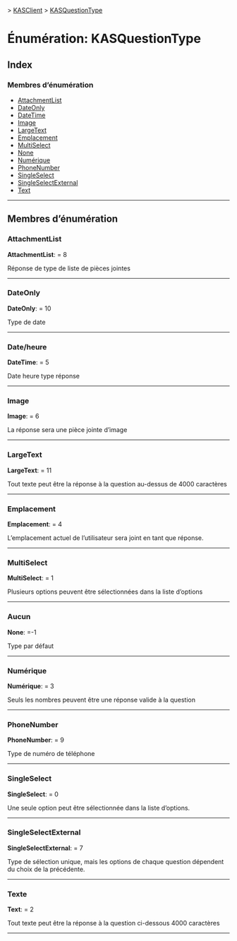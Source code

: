[](../README.md) > [KASClient](../modules/kasclient.md) > [KASQuestionType](../enums/kasclient.kasquestiontype.md)

# <a name="enumeration-kasquestiontype"></a>Énumération: KASQuestionType

## <a name="index"></a>Index

### <a name="enumeration-members"></a>Membres d’énumération

* [AttachmentList](kasclient.kasquestiontype.md#attachmentlist)
* [DateOnly](kasclient.kasquestiontype.md#dateonly)
* [DateTime](kasclient.kasquestiontype.md#datetime)
* [Image](kasclient.kasquestiontype.md#image)
* [LargeText](kasclient.kasquestiontype.md#largetext)
* [Emplacement](kasclient.kasquestiontype.md#location)
* [MultiSelect](kasclient.kasquestiontype.md#multiselect)
* [None](kasclient.kasquestiontype.md#none)
* [Numérique](kasclient.kasquestiontype.md#numeric)
* [PhoneNumber](kasclient.kasquestiontype.md#phonenumber)
* [SingleSelect](kasclient.kasquestiontype.md#singleselect)
* [SingleSelectExternal](kasclient.kasquestiontype.md#singleselectexternal)
* [Text](kasclient.kasquestiontype.md#text)

---

## <a name="enumeration-members"></a>Membres d’énumération

<a id="attachmentlist"></a>

###  <a name="attachmentlist"></a>AttachmentList

**AttachmentList**: = 8

Réponse de type de liste de pièces jointes

___
<a id="dateonly"></a>

###  <a name="dateonly"></a>DateOnly

**DateOnly**: = 10

Type de date

___
<a id="datetime"></a>

###  <a name="datetime"></a>Date/heure

**DateTime**: = 5

Date heure type réponse

___
<a id="image"></a>

###  <a name="image"></a>Image

**Image**: = 6

La réponse sera une pièce jointe d’image

___
<a id="largetext"></a>

###  <a name="largetext"></a>LargeText

**LargeText**: = 11

Tout texte peut être la réponse à la question au-dessus de 4000 caractères

___
<a id="location"></a>

###  <a name="location"></a>Emplacement

**Emplacement**: = 4

L’emplacement actuel de l’utilisateur sera joint en tant que réponse.

___
<a id="multiselect"></a>

###  <a name="multiselect"></a>MultiSelect

**MultiSelect**: = 1

Plusieurs options peuvent être sélectionnées dans la liste d’options

___
<a id="none"></a>

###  <a name="none"></a>Aucun

**None**: =-1

Type par défaut

___
<a id="numeric"></a>

###  <a name="numeric"></a>Numérique

**Numérique**: = 3

Seuls les nombres peuvent être une réponse valide à la question

___
<a id="phonenumber"></a>

###  <a name="phonenumber"></a>PhoneNumber

**PhoneNumber**: = 9

Type de numéro de téléphone

___
<a id="singleselect"></a>

###  <a name="singleselect"></a>SingleSelect

**SingleSelect**: = 0

Une seule option peut être sélectionnée dans la liste d’options.

___
<a id="singleselectexternal"></a>

###  <a name="singleselectexternal"></a>SingleSelectExternal

**SingleSelectExternal**: = 7

Type de sélection unique, mais les options de chaque question dépendent du choix de la précédente.

___
<a id="text"></a>

###  <a name="text"></a>Texte

**Text**: = 2

Tout texte peut être la réponse à la question ci-dessous 4000 caractères

___

